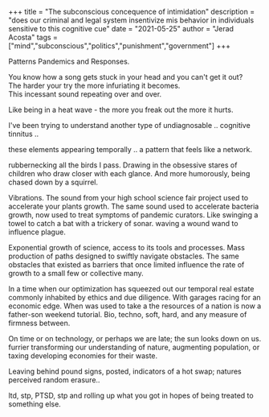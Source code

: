 +++
title = "The subconscious concequence of intimidation"
description = "does our criminal and legal system insentivize mis behavior in individuals sensitive to this cognitive cue"
date = "2021-05-25"
author = "Jerad Acosta"
tags = ["mind","subconscious","politics","punishment","government"]
+++

Patterns Pandemics and Responses.

You know how a song gets stuck in your head and you can't get it out?  
The harder your try the more infuriating it becomes.  
This incessant sound repeating over and over.

Like being in a heat wave - the more you freak out the more it hurts.  

I've been trying to understand another type of undiagnosable .. cognitive tinnitus ..

these elements appearing temporally .. a pattern that feels like a network.

rubbernecking all the birds I pass.
Drawing in the obsessive stares of children who draw closer with each glance.
And more humorously, being chased down by a squirrel.

Vibrations. The sound from your high school science fair project used to accelerate your plants growth.
The same sound used to accelerate bacteria growth, now used to treat symptoms of pandemic curators.
Like swinging a towel to catch a bat with a trickery of sonar.
waving a wound wand to influence plague. 

Exponential growth of science, access to its tools and processes. Mass production of paths designed to swiftly navigate obstacles. The same obstacles that existed as barriers that once limited influence the rate of growth to a small few or collective many.

In a time when our optimization has squeezed out our temporal real estate commonly inhabited by ethics and due diligence. With garages racing for an economic edge. When was used to take a the resources of a nation is now a father-son weekend tutorial. 
Bio, techno, soft, hard, and any measure of firmness between. 

On time or on technology, or perhaps we are late; the sun looks down on us. furrier transforming our understanding of nature, augmenting population, or taxing developing economies for their waste.

Leaving behind pound signs, posted, indicators of a hot swap; natures perceived random erasure..

ltd, stp, PTSD, stp and rolling up what you got in hopes of being treated to something else.

